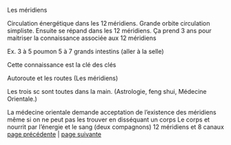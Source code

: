 Les méridiens

Circulation énergétique dans les 12 méridiens. Grande orbite circulation simpliste. Ensuite se répand dans les 12 méridiens. Ça prend 3 ans pour maitriser la connaissance associée aux 12 méridiens

Ex.
3 à 5 poumon
5 à 7 grands intestins (aller à la selle)

Cette connaissance est la clé des clés

Autoroute et les routes (Les méridiens)

Les trois sc sont toutes dans la main. (Astrologie, feng shui, Médecine Orientale.)

La médecine orientale demande acceptation de l’existence des méridiens même si on ne peut pas les trouver en disséquant un corps
Le corps et nourrit par l’énergie et le sang (deux compagnons)
12 méridiens et 8 canaux
[page précédente](2024-03-10-04.md) | [page suivante](2024-03-10-06.md)